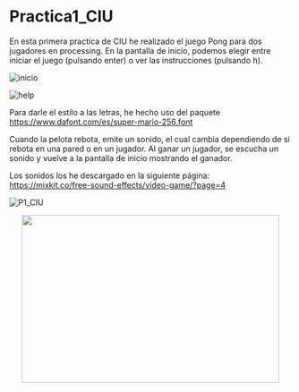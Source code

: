 # Practica1_CIU
En esta primera practica de CIU he realizado el juego Pong para dos jugadores en processing. En la pantalla de inicio, podemos elegir entre iniciar el juego (pulsando enter) o ver las instrucciones (pulsando h).

![inicio](https://user-images.githubusercontent.com/72138219/153757330-1f7c2d24-3bdd-4161-8046-64f6cd1fae79.PNG)

![help](https://user-images.githubusercontent.com/72138219/153757342-45846564-68d6-4c16-a55e-c921c22aa220.PNG)

Para darle el estilo a las letras, he hecho uso del paquete https://www.dafont.com/es/super-mario-256.font

Cuando la pelota rebota, emite un sonido, el cual cambia dependiendo de si rebota en una pared o en un jugador. 
Al ganar un jugador, se escucha un sonido y vuelve a la pantalla de inicio mostrando el ganador.

Los sonidos los he descargado en la siguiente página: https://mixkit.co/free-sound-effects/video-game/?page=4

![P1_CIU](https://user-images.githubusercontent.com/72138219/153758503-d0991c00-632b-4cb6-ad68-019f7e804901.gif)
<p align="center">
  <img width="460" height="300" src="https://user-images.githubusercontent.com/72138219/153758503-d0991c00-632b-4cb6-ad68-019f7e804901.gif">
</p>
